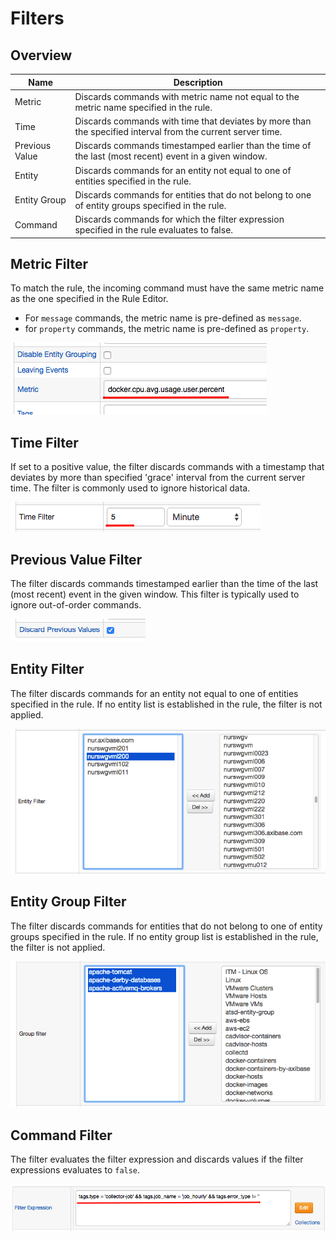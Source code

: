 # Filters

## Overview

| **Name** | **Description** |
| --- | --- |
| Metric | Discards commands with metric name not equal to the metric name specified in the rule. |
| Time | Discards commands with time that deviates by more than the specified interval from the current server time. |
| Previous Value | Discards commands timestamped earlier than the time of the last (most recent) event in a given window. |
| Entity | Discards commands for an entity not equal to one of entities specified in the rule. |
| Entity Group | Discards commands for entities that do not belong to one of entity groups specified in the rule. |
| Command | Discards commands for which the filter expression specified in the rule evaluates to false. |

<!--
| Calendar | Discards commands if current server time doesn't match the specified cron calendar expression. |
-->

<!--
## Calendar Filter

The calendar filter can include a simple or composite cron expression to control when the rule is active.

* The rule is active by default if no cron expressions are defined.
* The schedule is evaluated based on local server time.
* Multiple cron expressions can be combined using `AND` and `OR` operators, and each expression must be enclosed within single quotes.
* Cron fields are specified in the following order: `minute hour day-of-month month day-of-week`.

| **Name** | **Example** | **Description** |
| --- | --- | --- |
| cron | `* 8-18 * * MON-FRI` | Active between [08:00 and 19:00) on workdays. |
| cron AND | `'* 8-10 * * MON-WED' AND '* 16-18 * * SAT'` | Active between [08:00 and 11:00) on Monday, Tuesday, Wednesday and between [16:00 and 19:00) on Saturday.
| cron OR | `'* 0-7,19-23 * * MON-FRI' OR '* * * * SUN, SAT'` | Active during non-working hours and on weekends. |

![](images/filter-calendar.png)
-->

## Metric Filter

To match the rule, the incoming command must have the same metric name as the one specified in the Rule Editor.

* For `message` commands, the metric name is pre-defined as `message`.
* for `property` commands, the metric name is pre-defined as `property`.

![](images/filter-metric.png)

## Time Filter

If set to a positive value, the filter discards commands with a timestamp that deviates by more than specified 'grace' interval from the current server time. The filter is commonly used to ignore historical data.

![](images/filter-time.png)

## Previous Value Filter

The filter discards commands timestamped earlier than the time of the last (most recent) event in the given window. This filter is typically used to ignore out-of-order commands.

![](images/filter-previous-value.png)

## Entity Filter

The filter discards commands for an entity not equal to one of entities specified in the rule. If no entity list is established in the rule, the filter is not applied.

![](images/filter-entity.png)

## Entity Group Filter

The filter discards commands for entities that do not belong to one of entity groups specified in the rule. If no entity group list is established in the rule, the filter is not applied.

![](images/filter-entity-group.png)

## Command Filter

The filter evaluates the filter expression and discards values if the filter expressions evaluates to `false`.

![](images/filter-expression.png)
